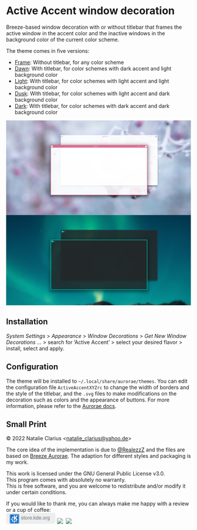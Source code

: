 # Active Accent window decoration

Breeze-based window decoration with or without titlebar that frames the active window in the accent color and the inactive windows in the background color of the current color scheme.

The theme comes in five versions:

- [Frame](https://store.kde.org/p/1678088): Without titlebar, for any color scheme
- [Dawn](https://store.kde.org/p/1709568): With titlebar, for color schemes with dark accent and light background color
- [Light](https://store.kde.org/p/1709554): With titlebar, for color schemes with light accent and light background color
- [Dusk](https://store.kde.org/p/1709569): With titlebar, for color schemes with light accent and dark background color
- [Dark](https://store.kde.org/p/1709567): With titlebar, for color schemes with dark accent and dark background color

![screenshot](.img/screenshot.png)

## Installation

*System Settings* > *Appearance* > *Window Decorations* > *Get New Window Decorations …* > search for ‘Active Accent’  > select your desired flavor > install, select and apply.



## Configuration

The theme will be installed to `~/.local/share/aurorae/themes`. You can edit the configuration file `ActiveAccentXYZrc` to change the width of borders and the style of the titlebar, and the `.svg` files to make modifications on the decoration such as colors and the appearance of buttons. For more information, please refer to the [Aurorae docs](https://techbase.kde.org/User:Mgraesslin/Aurorae).



## Small Print

© 2022 Natalie Clarius \<natalie_clarius@yahoo.de\>

The core idea of the implementation is due to [@RealezzZ](https://www.reddit.com/r/kde/comments/ri4zko/comment/howapa9/?utm_source=share&utm_medium=web2x&context=3) and the files are based on [Breeze Aurorae](https://store.kde.org/p/1461072/). The adaption for different styles and packaging is my work.

This work is licensed under the GNU General Public License v3.0.  
This program comes with absolutely no warranty.  
This is free software, and you are welcome to redistribute and/or modify it under certain conditions.  

If you would like to thank me, you can always make me happy with a review or a cup of coffee:  
<a href="https://store.kde.org/p/1678088"><img src=".img/kdestore.png" height="30"/></a>
<a href="https://www.paypal.com/donate/?hosted_button_id=7LUUJD83BWRM4"><img src="https://www.paypalobjects.com/en_US/DK/i/btn/btn_donateCC_LG.gif" height="30"/></a>&nbsp;&nbsp;<a href="https://www.buymeacoffee.com/nclarius"><img src="https://cdn.buymeacoffee.com/buttons/v2/default-yellow.png" height="30"/></a>
